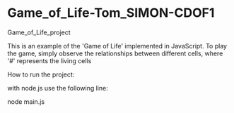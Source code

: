 # Game_of_Life-Tom_SIMON-CDOF1
Game_of_Life_project

This is an example of the 'Game of Life' implemented in JavaScript. To play the game, simply observe the relationships between different cells, where '#' represents the living cells

How to run the project: 

with node.js use the following line: 

node main.js
